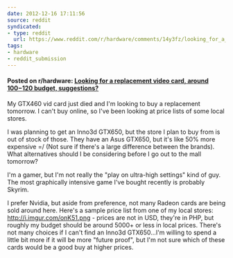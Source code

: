 ```yaml
---
date: 2012-12-16 17:11:56
source: reddit
syndicated:
- type: reddit
  url: https://www.reddit.com/r/hardware/comments/14y3fz/looking_for_a_replacement_video_card_around/
tags:
- hardware
- reddit_submission
---
```


#### Posted on r/hardware: [Looking for a replacement video card, around $100-$120 budget, suggestions?](https://reddit.com/r/hardware/comments/14y3fz/looking_for_a_replacement_video_card_around/)

My GTX460 vid card just died and I'm looking to buy a replacement tomorrow. I can't buy online, so I've been looking at price lists of some local stores.

I was planning to get an Inno3d GTX650, but the store I plan to buy from is out of stock of those. They have an Asus GTX650, but it's like 50% more expensive =/ (Not sure if there's a large difference between the brands). What alternatives should I be considering before I go out to the mall tomorrow?

I'm a gamer, but I'm not really the "play on ultra-high settings" kind of guy. The most graphically intensive game I've bought recently is probably Skyrim. 

I prefer Nvidia, but aside from preference, not many Radeon cards are being sold around here. Here's a sample price list from one of my local stores: http://i.imgur.com/onK51.png - prices are not in USD, they're in PHP, but roughly my budget should be around 5000+ or less in local prices. There's not many choices if I can't find an Inno3d GTX650...I'm willing to spend a little bit more if it will be more "future proof", but I'm not sure which of these cards would be a good buy at higher prices.